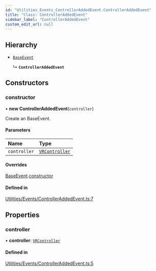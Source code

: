 ```yaml
---
id: "Utilities_Events_ControllerAddedEvent.ControllerAddedEvent"
title: "Class: ControllerAddedEvent"
sidebar_label: "ControllerAddedEvent"
custom_edit_url: null
---
```




## Hierarchy

- [`BaseEvent`](../Utilities_BaseEvent.BaseEvent)

  ↳ **`ControllerAddedEvent`**

## Constructors

### constructor

• **new ControllerAddedEvent**(`controller`)

Create an BaseEvent.

#### Parameters

| Name | Type |
| :------ | :------ |
| `controller` | [`VRController`](../../Renderer/VR/Renderer_VR_VRController.VRController) |

#### Overrides

[BaseEvent](../Utilities_BaseEvent.BaseEvent).[constructor](../Utilities_BaseEvent.BaseEvent#constructor)

#### Defined in

[Utilities/Events/ControllerAddedEvent.ts:7](https://github.com/ZeaInc/zea-engine/blob/ad29d1184/src/Utilities/Events/ControllerAddedEvent.ts#L7)

## Properties

### controller

• **controller**: [`VRController`](../../Renderer/VR/Renderer_VR_VRController.VRController)

#### Defined in

[Utilities/Events/ControllerAddedEvent.ts:5](https://github.com/ZeaInc/zea-engine/blob/ad29d1184/src/Utilities/Events/ControllerAddedEvent.ts#L5)

